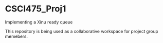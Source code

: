 # CSCI475_Proj1
Implementing a Xinu ready queue

This repository is being used as a collaborative workspace for project group memebers.
